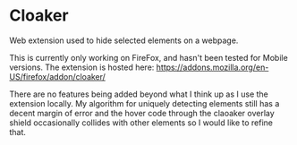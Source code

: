 # Cloaker
Web extension used to hide selected elements on a webpage.

This is currently only working on FireFox, and hasn't been tested for Mobile versions.  The extension is hosted here: https://addons.mozilla.org/en-US/firefox/addon/cloaker/

There are no features being added beyond what I think up as I use the extension locally.  My algorithm for uniquely detecting elements still has a decent margin of error and the hover code through the claoaker overlay shield occasionally collides with other elements so I would like to refine that.
